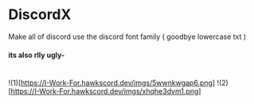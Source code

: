 # DiscordX
Make all of discord use the discord font family ( goodbye lowercase txt )
#### its also rlly ugly-
#
!(1)[https://I-Work-For.hawkscord.dev/imgs/5wwnkwgap6.png]
!(2)[https://I-Work-For.hawkscord.dev/imgs/xhqhe3dvm1.png]
